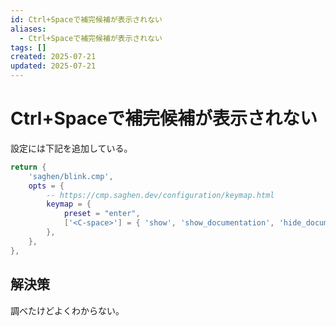 ```yaml
---
id: Ctrl+Spaceで補完候補が表示されない
aliases:
  - Ctrl+Spaceで補完候補が表示されない
tags: []
created: 2025-07-21
updated: 2025-07-21
---
```


# Ctrl+Spaceで補完候補が表示されない
設定には下記を追加している。
```lua
return {
    'saghen/blink.cmp',
    opts = {
        -- https://cmp.saghen.dev/configuration/keymap.html
        keymap = {
            preset = "enter",
            ['<C-space>'] = { 'show', 'show_documentation', 'hide_documentation' },
        },
    },
},
```

## 解決策
調べたけどよくわからない。
